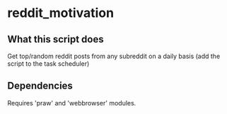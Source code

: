 # reddit_motivation
What this script does 
-----------
Get top/random reddit posts from any subreddit on a daily basis (add the script to the task scheduler)

Dependencies
----------
Requires 'praw' and 'webbrowser' modules. 
